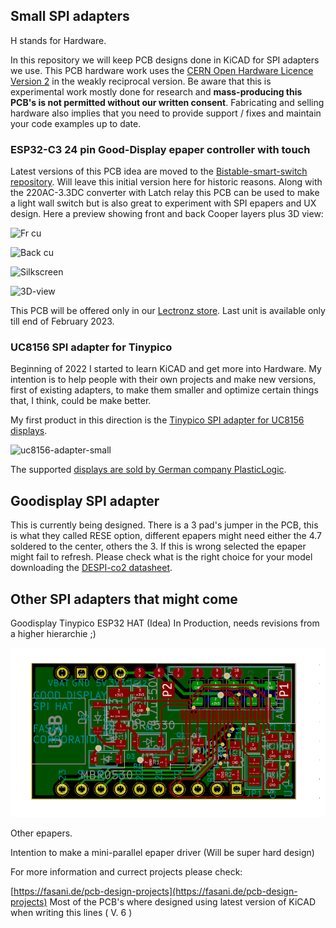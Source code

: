 ## Small SPI adapters

H stands for Hardware.

In this repository we will keep PCB designs done in KiCAD for SPI adapters we use. This PCB hardware work uses the [CERN Open Hardware Licence Version 2](https://github.com/martinberlin/H-spi-adapters/blob/master/LICENSE) in the weakly reciprocal version.
Be aware that this is experimental work mostly done for research and **mass-producing this PCB's is not permitted without our written consent**. Fabricating and selling hardware also implies that you need to provide support / fixes and maintain your code examples up to date.

### ESP32-C3 24 pin Good-Display epaper controller with touch

Latest versions of this PCB idea are moved to the [Bistable-smart-switch repository](https://github.com/martinberlin/bistable-smart-switch). Will leave this initial version here for historic reasons.
Along with the 220AC-3.3DC converter with Latch relay this PCB can be used to make a light wall switch but is also great to experiment with SPI epapers and UX design. Here a preview showing front and back Cooper layers plus 3D view:

![Fr cu](https://user-images.githubusercontent.com/2692928/218306190-1fd7f464-35e3-41fd-bcc0-3b9c66186e00.png)

![Back cu](https://user-images.githubusercontent.com/2692928/218306195-ac2b6d8f-d0d7-4895-9ebe-9b89c95623e5.png)

![Silkscreen](https://user-images.githubusercontent.com/2692928/218306225-3c7058b8-ede4-449a-a41e-439912fd12bd.png)

![3D-view](https://user-images.githubusercontent.com/2692928/218306248-25cc7c8f-0f09-4286-9bbc-a478964cdd3d.png)

This PCB will be offered only in our [Lectronz store](https://lectronz.com/stores/fasani/). Last unit is available only till end of February 2023.

### UC8156 SPI adapter for Tinypico

Beginning of 2022 I started to learn KiCAD and get more into Hardware. My intention is to help people with their own projects and make new versions, first of existing adapters, to make them smaller and optimize certain things that, I think, could be make better.

My first product in this direction is the [Tinypico SPI adapter for UC8156 displays](https://www.tindie.com/products/fasani/tinypico-small-uc8156-epaper-hat).

![uc8156-adapter-small](https://user-images.githubusercontent.com/2692928/159118394-60defa3e-656c-4e11-a65b-d45414860087.JPG)

The supported [displays are sold by German company PlasticLogic](https://www.plasticlogic.com/sampleshop).

## Goodisplay SPI adapter

This is currently being designed. There is a 3 pad's jumper in the PCB, this is what they called RESE option, different epapers might need either the 4.7 soldered to the center, others the 3. If this is wrong selected the epaper might fail to refresh.
Please check what is the right choice for your model downloading the [DESPI-co2 datasheet](https://www.good-display.com/companyfile/DESPI-C02-Specification-29.html).

## Other SPI adapters that might come

Goodisplay Tinypico ESP32 HAT (Idea) In Production, needs revisions from a higher hierarchie ;)

![Good display Tinypico HAT](assets/goodisplay-spi.png)

Other epapers.

Intention to make a mini-parallel epaper driver (Will be super hard design)


For more information and currect projects please check:

[https://fasani.de/pcb-design-projects](https://fasani.de/pcb-design-projects)
Most of the PCB's where designed using latest version of KiCAD when writing this lines ( V. 6 )
